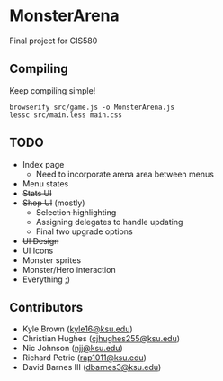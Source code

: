 # MonsterArena

Final project for CIS580

## Compiling

Keep compiling simple!

```browserify src/game.js -o MonsterArena.js```  
```lessc src/main.less main.css```

## TODO

* Index page  
    * Need to incorporate arena area between menus
* Menu states
* ~~Stats UI~~
* ~~Shop UI~~ (mostly)  
    * ~~Selection highlighting~~
    * Assigning delegates to handle updating
    * Final two upgrade options
* ~~UI Design~~
* UI Icons
* Monster sprites
* Monster/Hero interaction
* Everything ;)

## Contributors

* Kyle Brown (kyle16@ksu.edu)
* Christian Hughes (cjhughes255@ksu.edu)
* Nic Johnson (njj@ksu.edu)
* Richard Petrie (rap1011@ksu.edu)
* David Barnes III (dbarnes3@ksu.edu)


